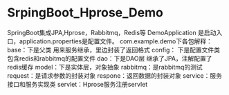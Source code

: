 # SrpingBoot_Hprose_Demo
SpringBoot集成JPA,Hprose，Rabbitmq，Redis等
DemoApplication 是启动入口，application.properties是配置文件。
com.example.demo下各包解释：
base：下是父类 用来服务继承，里边封装了返回格式
config： 下是配置文件类 包含redis和rabbitmq的配置文件
dao：下是DAO层 继承了JPA，注解配置了redis缓存
model：下是实体层，对象抽象
rabbitmq：是rabbitmq的测试
request：是请求参数的封装对象
respone：返回数据的封装对象
service：服务接口和服务实现类
servlet：Hprose服务注册servlet







